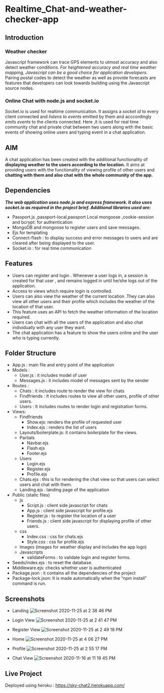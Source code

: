 # Realtime_Chat-and-weather-checker-app

## Introduction

### Weather checker
Javascript framework can trace GPS elements to utmost accuracy and also detect weather conditions. *For heightened accuracy and real time weather mapping, Javascript can be a good choice for application developers.* Pairing postal codes to detect the weather as well as provide forecasts are features that developers can look towards building using the Javascript source nodes. 
### Online Chat with node.js and socket.io
Socket.io is used for realtime communication. It assigns a *socket id* to every client connected and *listens to events* emitted by them and acccordingly *emits events* to the clients connected. Here ,it is used for real time community chat and private chat between two users along with the basic events of showing online users and typing event in a chat application.

## AIM 
A chat application has been created with the additional functionality of **displaying weather to the users according to the location.** It aims at providing users with the functionality of viewing profile of other users and **chatting with them and also chat with the whole community of the app.**

## Dependencies
***The web application uses node.js and express framework. It  also uses socket.io as required in the project brief. Additional libraries used are:***
- Passport.js ,passport-local,passport Local mongoose ,cookie-session and bcrypt: for authentication
- MongoDB and mongoose to register users and save messages.
- Ejs for templating
- Connect-flash : to display success and error messages to users and are cleared after being displayed to the user.
- Socket.io : for real time communication

## Features
- Users can register and login . Whenever a user logs in, a session is created for that user , and remains logged in until he/she logs out of the application.
- Access to views which require login  is controlled.
- Users can also view the weather of the current location .They can also view all other users and their profile which includes the weather of the location of that user.
- This feature uses an API to fetch the weather information of the location required.
- Users can chat with all the users of the application and also chat individually with any user they want.
- The chat application has a feature to show the users online and the user who is typing currently.

## Folder Structure
- App.js : main file and entry point of the application
- Models :
  - User.js : it includes model of user
  - Messages.js : it includes model of messages sent by the sender  
- Routes : 
  - Chats : it includes route to render the view for chats
  - Findfriends : It includes routes to view all other users, profile of other users.
  - Users : It includes routes to render login and registration forms.
- Views:
  - Findfriends 
    - Show.ejs: renders the profile of requested user
    - Index.ejs : renders the list of users
  - Layouts/boilerplate.js: it contains boilerplate for the views.
  - Partials
    - Navbar.ejs
    - Flash.ejs
    - Footer.ejs
  - Users
    - Login.ejs
    - Register.ejs
    - Profile.ejs
  - Chats.ejs : this is for rendering the chat view so that users can select users and chat with them.
  - Landing.ejs : landing page of the application
- Public (static files)
  - js 
    - Script.js : client side javascript for chats
    - App.js : client side javascript for profile.ejs
    - Register.js : to register the location of a user 
    - Friends.js : client side javascript for displaying profile of other users.
  - css
    - Index.css : css for chats.ejs
    - Style.css : css for profile.ejs
  - Images (images for weather display and includes the app logo)
  - Javascripts
    - validateForms : to validate login and register forms.
- Seeds/index.ejs : to reset the database.
- Middleware.ejs: checks whether user is authenticated 
- Package.json : it contains all the dependencies of the project
- Package-lock.json: It is made automatically when the “npm install” command is run.



## Screenshots

- Landing 
![Screenshot 2020-11-25 at 2 38 46 PM](https://user-images.githubusercontent.com/53987760/100206135-f5de0700-2f2b-11eb-9005-a42cba01042c.png)

- Login View
![Screenshot 2020-11-25 at 2 41 47 PM](https://user-images.githubusercontent.com/53987760/100206474-608f4280-2f2c-11eb-83a7-2631df59eb75.png)

- Register View 
![Screenshot 2020-11-25 at 2 49 18 PM](https://user-images.githubusercontent.com/53987760/100207276-6b96a280-2f2d-11eb-88d1-938cd972b63d.png)

- Home
![Screenshot 2020-11-25 at 4 06 27 PM](https://user-images.githubusercontent.com/53987760/100216612-7c98e100-2f38-11eb-8f4b-2c9795b2989b.png)

- Profile
![Screenshot 2020-11-25 at 2 55 17 PM](https://user-images.githubusercontent.com/53987760/100208054-49e9eb00-2f2e-11eb-874c-19400b642b24.png)

- Chat View
![Screenshot 2020-11-16 at 11 19 45 PM](https://user-images.githubusercontent.com/53987760/100216851-cb467b00-2f38-11eb-94a3-9c5de3733b7b.png)
## Live Project
   Deployed using heroku : https://sky-chat2.herokuapp.com/


